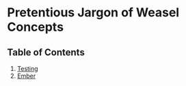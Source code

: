 # Pretentious Jargon of Weasel Concepts

## Table of Contents

1. [Testing](testing.md)
1. [Ember](ember.md)
